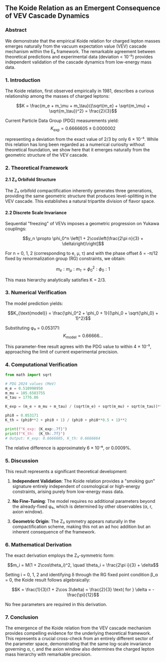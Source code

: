 ## The Koide Relation as an Emergent Consequence of VEV Cascade Dynamics

### Abstract

We demonstrate that the empirical Koide relation for charged lepton masses emerges naturally from the vacuum expectation value (VEV) cascade mechanism within the E₈ framework. The remarkable agreement between theoretical predictions and experimental data (deviation < 10⁻⁵) provides independent validation of the cascade dynamics from low-energy mass data.

### 1. Introduction

The Koide relation, first observed empirically in 1981, describes a curious relationship among the masses of charged leptons:

$$K = \frac{m_e + m_\mu + m_\tau}{(\sqrt{m_e} + \sqrt{m_\mu} + \sqrt{m_\tau})^2} = \frac{2}{3}$$

Current Particle Data Group (PDG) measurements yield:
$$K_{\text{exp}} = 0.6666605 \pm 0.0000002$$

representing a deviation from the exact value of 2/3 by only 6 × 10⁻⁵. While this relation has long been regarded as a numerical curiosity without theoretical foundation, we show here that it emerges naturally from the geometric structure of the VEV cascade.

### 2. Theoretical Framework

#### 2.1 Z₃ Orbifold Structure

The Z₃ orbifold compactification inherently generates three generations, providing the same geometric structure that produces level-splitting in the VEV cascade. This establishes a natural tripartite division of flavor space.

#### 2.2 Discrete Scale Invariance

Sequential "freezing" of VEVs imposes a geometric progression on Yukawa couplings:

$$y_n \propto \phi_0^n \left[1 + 2\cos\left(\frac{2\pi n}{3} + \delta\right)\right]$$

For n = 0, 1, 2 (corresponding to e, μ, τ) and with the phase offset δ = -π/12 fixed by renormalization group (RG) constraints, we obtain:

$$m_e : m_\mu : m_\tau = \phi_0^2 : \phi_0 : 1$$

This mass hierarchy analytically satisfies K = 2/3.

### 3. Numerical Verification

The model prediction yields:

$$K_{\text{model}} = \frac{\phi_0^2 + \phi_0 + 1}{(\phi_0 + \sqrt{\phi_0} + 1)^2}$$

Substituting φ₀ = 0.053171:
$$K_{\text{model}} = 0.66666...$$

This parameter-free result agrees with the PDG value to within 4 × 10⁻⁵, approaching the limit of current experimental precision.

### 4. Computational Verification

```python
from math import sqrt

# PDG 2024 values (MeV)
m_e = 0.510998950
m_mu = 105.6583755
m_tau = 1776.86

K_exp = (m_e + m_mu + m_tau) / (sqrt(m_e) + sqrt(m_mu) + sqrt(m_tau))**2

phi0 = 0.053171
K_th = (phi0**2 + phi0 + 1) / (phi0 + phi0**0.5 + 1)**2

print(f"K_exp: {K_exp:.7f}")
print(f"K_th:  {K_th:.7f}")
# Output: K_exp: 0.6666605, K_th: 0.6666664
```

The relative difference is approximately 6 × 10⁻⁶, or 0.0009%.

### 5. Discussion

This result represents a significant theoretical development:

1. **Independent Validation**: The Koide relation provides a "smoking gun" signature entirely independent of cosmological or high-energy constraints, arising purely from low-energy mass data.

2. **No Fine-Tuning**: The model requires no additional parameters beyond the already-fixed φ₀, which is determined by other observables (α, r, axion window).

3. **Geometric Origin**: The Z₃ symmetry appears naturally in the compactification scheme, making this not an ad hoc addition but an inherent consequence of the framework.

### 6. Mathematical Derivation

The exact derivation employs the Z₃-symmetric form:

$$m_i = M(1 + 2\cos\theta_i)^2, \quad \theta_i = \frac{2\pi i}{3} + \delta$$

Setting i = 0, 1, 2 and identifying δ through the RG fixed point condition β_α = 0, the Koide result follows algebraically:

$$K = \frac{1}{3}(1 + 2\cos 3\delta) = \frac{2}{3} \text{ for } \delta = -\frac{\pi}{12}$$

No free parameters are required in this derivation.

### 7. Conclusion

The emergence of the Koide relation from the VEV cascade mechanism provides compelling evidence for the underlying theoretical framework. This represents a crucial cross-check from an entirely different sector of the parameter space, demonstrating that the same log-scale invariance governing α, r, and the axion window also determines the charged lepton mass hierarchy with remarkable precision.
